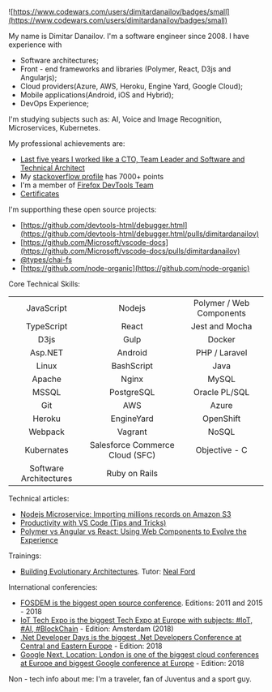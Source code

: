 ![https://www.codewars.com/users/dimitardanailov/badges/small](https://www.codewars.com/users/dimitardanailov/badges/small)

My name is Dimitar Danailov. I'm a software engineer since 2008. I have experience with 
- Software architectures;
- Front - end frameworks and libraries (Polymer, React, D3js and Angularjs);
- Cloud providers(Azure, AWS, Heroku, Engine Yard, Google Cloud);
- Mobile applications(Android, iOS and Hybrid); 
- DevOps Experience;

I'm studying subjects such as: AI, Voice and Image Recognition, Microservices, Kubernetes.

My professional achievements are: 

- [Last five years I worked like a CTO, Team Leader and Software and Technical Architect](https://github.com/dimitardanailov/ddanailov/blob/master/Dimitar%20Danailov%20-%20Resume.pdf)
- My [stackoverflow profile](https://stackoverflow.com/users/609707/d-danailov) has 7000+ points
- I'm a member of [Firefox DevTools Team](https://github.com/devtools-html)
- [Certificates](https://github.com/dimitardanailov/ddanailov/tree/master/certificates)

I'm supporthing these open source projects:

- [https://github.com/devtools-html/debugger.html](https://github.com/devtools-html/debugger.html/pulls/dimitardanailov)
- [https://github.com/Microsoft/vscode-docs](https://github.com/Microsoft/vscode-docs/pulls/dimitardanailov)
- [@types/chai-fs](https://www.npmjs.com/package/@types/chai-fs)
- [https://github.com/node-organic](https://github.com/node-organic)

Core Technical Skills:

|         |            |   |
| :-----: |:----------:| :-----:|
| JavaScript | Nodejs | Polymer / Web Components |
| TypeScript | React | Jest and Mocha |
| D3js | Gulp | Docker |
| Asp.NET | Android | PHP / Laravel |
| Linux | BashScript | Java |
| Apache | Nginx | MySQL |
| MSSQL | PostgreSQL | Oracle PL/SQL |
| Git | AWS | Azure |
| Heroku | EngineYard | OpenShift |
| Webpack | Vagrant | NoSQL |
| Kubernates | Salesforce Commerce Cloud (SFC) | Objective - C |
| Software Architectures | Ruby on Rails | |

Technical articles: 

- [Nodejs Microservice: Importing millions records on Amazon S3](https://medium.com/@d_danailov/nodejs-microservice-importing-millions-records-on-amazon-s3-introduction-chapter-1-fafc208e40ad)
- [Productivity with VS Code (Tips and Tricks)](https://medium.com/@d_danailov/productivity-with-vs-code-tips-and-tricks-51ae11e2e087)
- [Polymer vs Angular vs React: Using Web Components to Evolve the Experience](https://mentormate.com/blog/polymer-vs-angular-future-web-apps/)

Trainings: 
- [Building Evolutionary Architectures](http://2018.net.developerdays.pl/schedule/building-evolutionary-architectures/). Tutor: [Neal Ford](http://nealford.com/)

International conferencies: 
- [FOSDEM is the biggest open source conference](https://fosdem.org/2019/). Editions: 2011 and 2015 - 2018
- [IoT Tech Expo is the biggest Tech Expo at Europe with subjects: #IoT, #AI, #BlockChain](https://www.iottechexpo.com/) - Edition: Amsterdam (2018)
- [.Net Developer Days is the biggest .Net Developers Conference at Central and Eastern Europe](http://net.developerdays.pl) - Edition: 2018
- [Google Next, Location: London is one of the biggest cloud conferences at Europe and biggest Google conference at Europe](https://cloud.withgoogle.com/next18/london) - Edition: 2018

Non - tech info about me: I'm a traveler, fan of Juventus and a sport guy.
